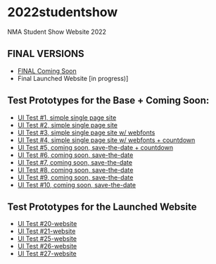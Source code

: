 # 2022studentshow
NMA Student Show Website 2022

## FINAL VERSIONS
* [FINAL Coming Soon](https://newmediaarts.github.io/2022studentshow/comingsoon/)
* Final Launched Website [in progress)]

## Test Prototypes for the Base + Coming Soon:
* [UI Test #1, simple single page site](https://newmediaarts.github.io/2022studentshow/prototypes/test01/)
* [UI Test #2, simple single page site](https://newmediaarts.github.io/2022studentshow/prototypes/test02/)
* [UI Test #3, simple single page site w/ webfonts ](https://newmediaarts.github.io/2022studentshow/prototypes/test03/)
* [UI Test #4, simple single page site w/ webfonts + countdown](https://newmediaarts.github.io/2022studentshow/prototypes/test04/)
* [UI Test #5, coming soon, save-the-date + countdown](https://newmediaarts.github.io/2022studentshow/prototypes/test05/)
* [UI Test #6, coming soon, save-the-date](https://newmediaarts.github.io/2022studentshow/prototypes/test06/)
* [UI Test #7, coming soon, save-the-date](https://newmediaarts.github.io/2022studentshow/prototypes/test07/)
* [UI Test #8, coming soon, save-the-date](https://newmediaarts.github.io/2022studentshow/prototypes/test08/)
* [UI Test #9, coming soon, save-the-date](https://newmediaarts.github.io/2022studentshow/prototypes/test09/)
* [UI Test #10, coming soon, save-the-date](https://newmediaarts.github.io/2022studentshow/prototypes/test10/)
<!-- * [UI Test #10, coming soon, save-the-date](https://newmediaarts.github.io/2022studentshow/prototypes/test11/) -->

## Test Prototypes for the Launched Website

* [UI Test #20-website](https://newmediaarts.github.io/2022studentshow/prototypes/test20-website/)
* [UI Test #21-website](https://newmediaarts.github.io/2022studentshow/prototypes/test21-website/)
* [UI Test #25-website](https://newmediaarts.github.io/2022studentshow/prototypes/test25-website/)
* [UI Test #26-website](https://newmediaarts.github.io/2022studentshow/prototypes/test26-website/)
* [UI Test #27-website](https://newmediaarts.github.io/2022studentshow/prototypes/test27-website/)